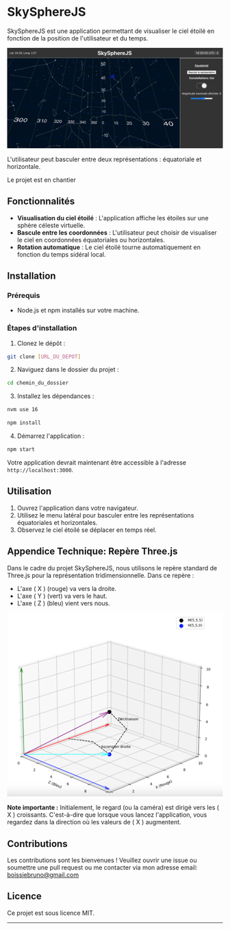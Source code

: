 # SkySphereJS

SkySphereJS est une application permettant de visualiser le ciel étoilé en fonction de la position de l'utilisateur et du temps. 

![skyspherejs](./doc/skyspherejs.png)

L'utilisateur peut basculer entre deux représentations : équatoriale et horizontale.

Le projet est en chantier

## Fonctionnalités

- **Visualisation du ciel étoilé** : L'application affiche les étoiles sur une sphère céleste virtuelle.
- **Bascule entre les coordonnées** : L'utilisateur peut choisir de visualiser le ciel en coordonnées équatoriales ou horizontales.
- **Rotation automatique** : Le ciel étoilé tourne automatiquement en fonction du temps sidéral local.

## Installation

### Prérequis

- Node.js et npm installés sur votre machine.

### Étapes d'installation

1. Clonez le dépôt :

```bash
git clone [URL_DU_DEPOT]
```

2. Naviguez dans le dossier du projet :

```bash
cd chemin_du_dossier
```

3. Installez les dépendances :

```bash
nvm use 16
```

```bash
npm install
```

4. Démarrez l'application :

```bash
npm start
```

Votre application devrait maintenant être accessible à l'adresse `http://localhost:3000`.

## Utilisation

1. Ouvrez l'application dans votre navigateur.
2. Utilisez le menu latéral pour basculer entre les représentations équatoriales et horizontales.
3. Observez le ciel étoilé se déplacer en temps réel.


## Appendice Technique: Repère Three.js

Dans le cadre du projet SkySphereJS, nous utilisons le repère standard de Three.js pour la représentation tridimensionnelle. Dans ce repère :

- L'axe \( X \) (rouge) va vers la droite.
- L'axe \( Y \) (vert) va vers le haut.
- L'axe \( Z \) (bleu) vient vers nous.

![Repère Three.js](./doc/repere.png)

**Note importante :** Initialement, le regard (ou la caméra) est dirigé vers les \( X \) croissants. C'est-à-dire que lorsque vous lancez l'application, vous regardez dans la direction où les valeurs de \( X \) augmentent.

## Contributions

Les contributions sont les bienvenues ! Veuillez ouvrir une issue ou soumettre une pull request ou me contacter via mon adresse email: boissiebruno@gmail.com

## Licence

Ce projet est sous licence MIT.



---
